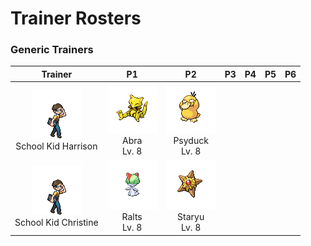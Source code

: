 # Trainer Rosters

### Generic Trainers

| Trainer | P1 | P2 | P3 | P4 | P5 | P6 |
|:-------:|:--:|:--:|:--:|:--:|:--:|:--:|
| ![School Kid Harrison](../../assets/trainers/school_kid.png)<br>School Kid Harrison | ![Abra](../../assets/sprites/abra/front.gif)<br>Abra<br>Lv. 8 | ![Psyduck](../../assets/sprites/psyduck/front.gif)<br>Psyduck<br>Lv. 8 |
| ![School Kid Christine](../../assets/trainers/school_kid.png)<br>School Kid Christine | ![Ralts](../../assets/sprites/ralts/front.gif)<br>Ralts<br>Lv. 8 | ![Staryu](../../assets/sprites/staryu/front.gif)<br>Staryu<br>Lv. 8 |

